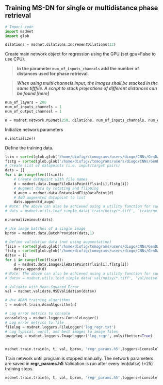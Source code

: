 ## Training MS-DN for single or multidistance phase retrieval

~~~python
# Import code
import msdnet
import glob
~~~

~~~python
dilations = msdnet.dilations.IncrementDilations(12)
~~~
Create main network object for regression using
the GPU (set gpu=False to use CPU). 

> **In the parameter `num_of_inputs_channels`
> add the number of distances used for phase retrieval.**

> ***When using multi channels input, the images shall be stacked in the same tifffile. 
A script to stack projections of different distances can be found [here]***



~~~python
num_of_layers = 200
num_of_inputs_channels = 1
num_of_output_channesl = 1

n = msdnet.network.MSDNet(250, dilations, num_of_inputs_channels, num_of_output_channesl, gpu= True)
~~~
Initialize network parameters
~~~python
n.initialize()
~~~

Define the training data.

~~~python
lsin = sorted(glob.glob('/home/diofig//tomograms/users/diogo/CNNs/GenData/scripts/simdata_1024/simdata_X_train_1024/distance_2/prop_1????.tif'))
flstg = sorted(glob.glob('/home/diofig//tomograms/users/diogo/CNNs/GenData/scripts/simdata_1024/simdata_y_train_1024/1????.tif'))
# Create list of datapoints (i.e. input/target pairs)
dats = []
for i in range(len(flsin)):
    # Create datapoint with file names
    d = msdnet.data.ImageFileDataPoint(flsin[i],flstg[i])
    # Augment data by rotating and flipping
    d_augm = msdnet.data.RotateAndFlipDataPoint(d)
    # Add augmented datapoint to list
    dats.append(d_augm)
# Note: The above can also be achieved using a utility function for such 'simple' cases:
# dats = msdnet.utils.load_simple_data('train/noisy/*.tiff', 'train/noiseless/*.tiff', augment=True)
~~~

~~~python
n.normalizeinout(dats)

# Use image batches of a single image
bprov = msdnet.data.BatchProvider(dats,1)

# Define validation data (not using augmentation)
flsin = sorted(glob.glob('/home/diofig/tomograms/users/diogo/CNNs/GenData/scripts/simdata_1024/simdata_X_validate_1024/distance_2/prop_35???.tif'))
flstg = sorted(glob.glob('/home/diofig/tomograms/users/diogo/CNNs/GenData/scripts/simdata_1024/simdata_y_validate_1024/35???.tif'))
datsv = []
for i in range(len(flsin)):
    d = msdnet.data.ImageFileDataPoint(flsin[i],flstg[i])
    datsv.append(d)
# Note: The above can also be achieved using a utility function for such 'simple' cases:
# datsv = msdnet.utils.load_simple_data('val/noisy/*.tiff', 'val/noiseless/*.tiff', augment=False)

# Validate with Mean-Squared Error
val = msdnet.validate.MSEValidation(datsv)

# Use ADAM training algorithms
t = msdnet.train.AdamAlgorithm(n)

# Log error metrics to console
consolelog = msdnet.loggers.ConsoleLogger()
# Log error metrics to file
filelog = msdnet.loggers.FileLogger('log_regr.txt')
# Log typical, worst, and best images to image files
imagelog = msdnet.loggers.ImageLogger('log_regr', onlyifbetter=True)


msdnet.train.train(n, t, val, bprov, 'regr_params.h5',loggers=[consolelog,filelog,imagelog], val_every=len(datsv))
~~~

Train network until program is stopped manually.
The network parameters are saved in **regr_params.h5**
Validation is run after every len(datsv) (=25) training steps.
~~~python
msdnet.train.train(n, t, val, bprov, 'regr_params.h5',loggers=[consolelog,filelog,imagelog], val_every=len(datsv))
~~~